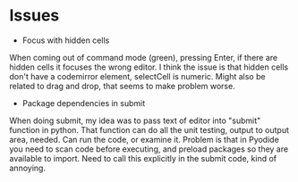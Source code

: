 # Issues

* Focus with hidden cells

When coming out of command mode (green), pressing Enter, if there are hidden cells it focuses the wrong editor.
I think the issue is that hidden cells don't have a codemirror element, selectCell is numeric. Might also be related
to drag and drop, that seems to make problem worse.

* Package dependencies in submit

When doing submit, my idea was to pass text of editor into "submit" function in python. That function can do all
the unit testing, output to output area, needed. Can run the code, or examine it. Problem is that in Pyodide you
need to scan code before executing, and preload packages so they are available to import. Need to call this
explicitly in the submit code, kind of annoying.
